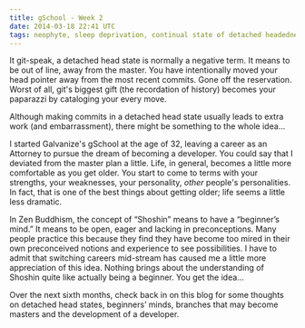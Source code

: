 ```yaml
---
title: gSchool - Week 2
date: 2014-03-18 22:41 UTC
tags: neophyte, sleep deprivation, continual state of detached headedness
---
```

It git-speak, a detached head state is normally a negative term.  It means to be out of line, away from the master.
You have intentionally moved your head pointer away from the most recent commits.  Gone off the reservation. Worst of all,
git's biggest gift (the recordation of history) becomes your paparazzi by cataloging your every move.

Although making commits in a detached head state usually leads to extra work (and embarrassment), there might be something
to the whole idea...

I started Galvanize's gSchool at the age of 32, leaving a career as an Attorney to pursue the dream of becoming a developer.
You could say that I deviated from the master plan a little. Life, in general, becomes a little more comfortable as you get older.
You start to come to terms with your strengths, your weaknesses, your personality, _other_ people's personalities. In fact,
that is one of the best things about getting older; life seems a little less dramatic.

In  Zen Buddhism, the concept of “Shoshin” means to have a “beginner’s mind.” It means to be open, eager and lacking in preconceptions.
Many people practice this because they find they have become too mired in their own preconceived notions and experience to see possibilities.
I have to admit that switching careers mid-stream has caused me a little more appreciation of this idea.  Nothing brings about the
understanding of Shoshin quite like actually being a beginner. You get the idea…

Over the next sixth months, check back in on this blog for some thoughts on detached head states, beginners’ minds, branches that may become
masters and the development of a developer.
